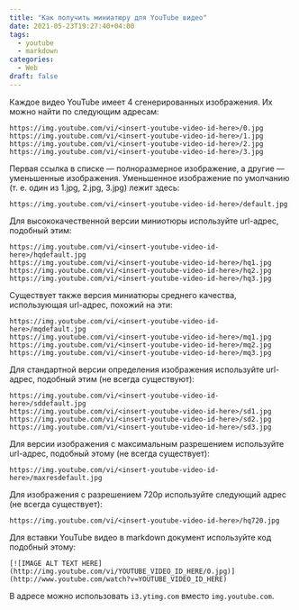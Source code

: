 ```yaml
---
title: "Как получить миниатюру для YouTube видео"
date: 2021-05-23T19:27:40+04:00
tags:
  - youtube
  - markdown
categories:
  - Web
draft: false
---
```


Каждое видео YouTube имеет 4 сгенерированных изображения. Их можно найти по следующим адресам:
```
https://img.youtube.com/vi/<insert-youtube-video-id-here>/0.jpg
https://img.youtube.com/vi/<insert-youtube-video-id-here>/1.jpg
https://img.youtube.com/vi/<insert-youtube-video-id-here>/2.jpg
https://img.youtube.com/vi/<insert-youtube-video-id-here>/3.jpg
```
Первая ссылка в списке — полноразмерное изображение, а другие — уменьшенные изображения.<!--more--> Уменьшенное изображение по умолчанию (т. е. один из 1.jpg, 2.jpg, 3.jpg) лежит здесь:
```
https://img.youtube.com/vi/<insert-youtube-video-id-here>/default.jpg
```
Для высококачественной версии миниотюры используйте url-адрес, подобный этим:
```
https://img.youtube.com/vi/<insert-youtube-video-id-here>/hqdefault.jpg
https://img.youtube.com/vi/<insert-youtube-video-id-here>/hq1.jpg
https://img.youtube.com/vi/<insert-youtube-video-id-here>/hq2.jpg
https://img.youtube.com/vi/<insert-youtube-video-id-here>/hq3.jpg
```
Существует также версия миниатюры среднего качества, использующая url-адрес, похожий на эти:
```
https://img.youtube.com/vi/<insert-youtube-video-id-here>/mqdefault.jpg
https://img.youtube.com/vi/<insert-youtube-video-id-here>/mq1.jpg
https://img.youtube.com/vi/<insert-youtube-video-id-here>/mq2.jpg
https://img.youtube.com/vi/<insert-youtube-video-id-here>/mq3.jpg
```
Для стандартной версии определения изображения используйте url-адрес, подобный этим (не всегда существуют):
```
https://img.youtube.com/vi/<insert-youtube-video-id-here>/sddefault.jpg
https://img.youtube.com/vi/<insert-youtube-video-id-here>/sd1.jpg
https://img.youtube.com/vi/<insert-youtube-video-id-here>/sd2.jpg
https://img.youtube.com/vi/<insert-youtube-video-id-here>/sd3.jpg
```
Для версии изображения с максимальным разрешением используйте url-адрес, подобный этому (не всегда существует):
```
https://img.youtube.com/vi/<insert-youtube-video-id-here>/maxresdefault.jpg
```
Для изображения с разрешением 720p используйте следующий адрес (не всегда существует):
```
https://img.youtube.com/vi/<insert-youtube-video-id-here>/hq720.jpg
```
Для вставки YouTube видео в markdown документ используйте код подобный этому:
```
[![IMAGE ALT TEXT HERE](http://img.youtube.com/vi/YOUTUBE_VIDEO_ID_HERE/0.jpg)](http://www.youtube.com/watch?v=YOUTUBE_VIDEO_ID_HERE)
````

В адресе можно использовать `i3.ytimg.com` вместо `img.youtube.com`.